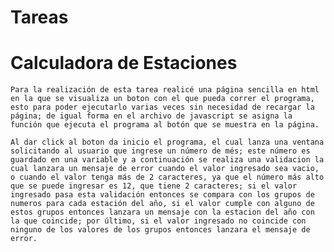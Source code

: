 # Tareas

# Calculadora de Estaciones

    Para la realización de esta tarea realicé una página sencilla en html en la que se visualiza un boton con el que pueda correr el programa, esto para poder ejecutarlo varias veces sin necesidad de recargar la página; de igual forma en el archivo de javascript se asigna la función que ejecuta el programa al botón que se muestra en la página.

    Al dar click al boton da inicio el programa, el cual lanza una ventana solicitando al usuario que ingrese un número de més; este número es guardado en una variable y a continuación se realiza una validacion la cual lanzara un mensaje de error cuando el valor ingresado sea vacio, o cuando el valor tenga más de 2 caracteres, ya que el número más alto que se puede ingresar es 12, que tiene 2 caracteres; si el valor ingresado pasa esta validación entonces se compara con los grupos de numeros para cada estación del año, si el valor cumple con alguno de estos grupos entonces lanzara un mensaje con la estacion del año con la que coincide; por último, si el valor ingresado no coincide con ninguno de los valores de los grupos entonces lanzara el mensaje de error.
